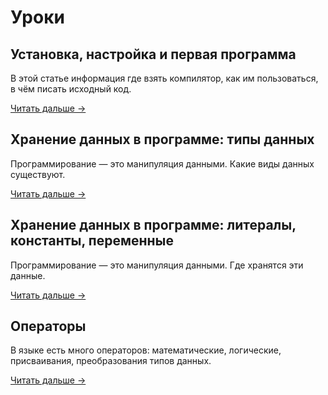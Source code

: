 ﻿# Уроки


## Установка, настройка и первая программа

В этой статье информация где взять компилятор, как им пользоваться, в чём писать исходный код.

[Читать дальше →](install.htm)


## Хранение данных в программе: типы данных

Программирование — это манипуляция данными. Какие виды данных существуют.

[Читать дальше →](datatypes.htm)


## Хранение данных в программе: литералы, константы, переменные

Программирование — это манипуляция данными. Где хранятся эти данные.

[Читать дальше →](variables.htm)


## Операторы

В языке есть много операторов: математические, логические, присваивания, преобразования типов данных.

[Читать дальше →](statements.htm)
